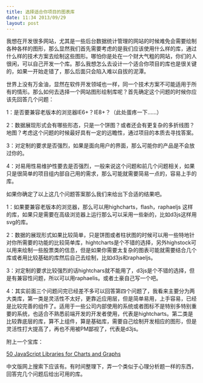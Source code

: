 ```yaml
---
title: 选择适合你项目的图表库
date: 11:34 2013/09/29
layout: post
---
```

我想在开发很多网站，尤其是一些后台数据统计管理的网站的时候难免会需要绘制各种各样的图形，那么显然我们首先需要考虑的是我们应该使用什么样的库，通过什么样的技术方案去绘制这些图形。哪怕你是处在一个财大气粗的网站，你们的人很闲，可以自己开发一个库。那么我想怎么去设计一个适合你项目的库也是很关键的，如果一开始走错了，那么后面只会陷入难以自拔的泥潭。


世界上没有万金油，显然在软件开发领域也一样，同一个技术方案不可能适用于所有的情形。那么如何去选择一个网站图形绘制库呢？首先确定这个问题的时候你应该先回答几个问题：

1：是否要兼容老版本的浏览器IE6+？IE8+？（此处蛋疼一下......）

2：数据展现形式会有哪些形态，只是一个饼图？或者还会有更复杂的多折线图？地图？考虑这个问题的时候最好具有一定的远瞻性，通过项目的本质去寻找答案。

3：对定制的要求是否强烈，如果是面向用户的界面，那么可能你的产品是不会放过你的。

4：对易用性易维护性要去是否强烈，一般来说这个问题和前几个问题相关，如果只是很简单的项目组内部自己用的需求，那么可能就需要简易一点的，容易上手的库。


如果你确定了以上这几个问题答案那么我们来给出下合适的结果吧。

1：如果要兼容老版本的浏览器，那么可以用highcharts，flash，<span>raphaeljs 这样的库，如果只是需要在高级浏览器上运行那么可以采用一些新的，比如d3js这样用svg的库。</span>

<span>2：数据的展现形式如果比较简单，只是饼图或者柱状图的时候可以用一些特地针对你所需要的功能的比较简单库，hightcharts是个不错的选择，另外highstock可以用来绘制一些股票类的信息，但是如果你需要太复杂的图表可能就需要结合几个库或者用比较基础的库然后自己去绘制，比如d3js和raphaeljs。</span>

<span>3：对定制的要求比较强烈的话hightchars就不能用了，d3js是个不错的选择，但是有兼容性问题，所以可以用raphaelis。或者土豪自己写一个吧。</span>

<span>4：其实前面三个问题问完已经差不多可以回答第四个问题了，我看来主要分为两大类库，第一类是灵活性不太好，更靠近应用层，但是简单易用，上手容易，已经是比较完善的组件了。适用于一些公司内部使用的系统或者图标不是特别多特别重要的系统，也适合不熟悉前端开发的开发者使用，代表是hightcharts。第二类是比较靠底层的库，算不上组件，算是基础库，需要自己绘制开发相应的图形，但是灵活性打大提高了，再也不用被PM鄙视了，代表是d3js。</span>

<span>  
</span>

<span>附上一个宝库：</span>

<span>[50 JavaScript Libraries for Charts and Graphs](http://techslides.com/50-javascript-charting-and-graphics-libraries/ "50 JavaScript Libraries for Charts and Graphs")  
</span>

<span>中文版网上搜索下应该有。有时间整理下，弄一个类似于心理分析题一样的东西，回答完几个问题后给出可用的库。</span>